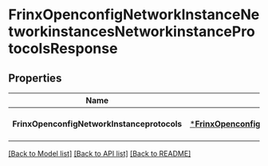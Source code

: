 # FrinxOpenconfigNetworkInstanceNetworkinstancesNetworkinstanceProtocolsResponse

## Properties
Name | Type | Description | Notes
------------ | ------------- | ------------- | -------------
**FrinxOpenconfigNetworkInstanceprotocols** | [***FrinxOpenconfigNetworkInstanceNetworkinstancesNetworkinstanceProtocols**](frinx.openconfig.network.instance.networkinstances.networkinstance.Protocols.md) |  | [optional] [default to null]

[[Back to Model list]](../README.md#documentation-for-models) [[Back to API list]](../README.md#documentation-for-api-endpoints) [[Back to README]](../README.md)


